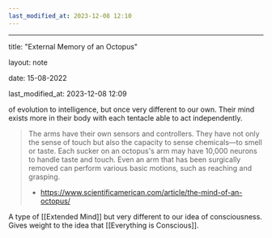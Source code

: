 ```yaml
---
last_modified_at: 2023-12-08 12:10
---
```

---

title: "External Memory of an Octopus"

layout: note

date: 15-08-2022

last_modified_at: 2023-12-08 12:09

 of evolution to intelligence, but once very different to our own. Their mind exists more in their body with each tentacle able to act independently.

> The arms have their own sensors and controllers. They have not only the sense of touch but also the capacity to sense chemicals—to smell or taste. Each sucker on an octopus's arm may have 10,000 neurons to handle taste and touch. Even an arm that has been surgically removed can perform various basic motions, such as reaching and grasping.
>
> - <https://www.scientificamerican.com/article/the-mind-of-an-octopus/>

A type of [[Extended Mind]] but very different to our idea of consciousness. Gives weight to the idea that [[Everything is Conscious]].

